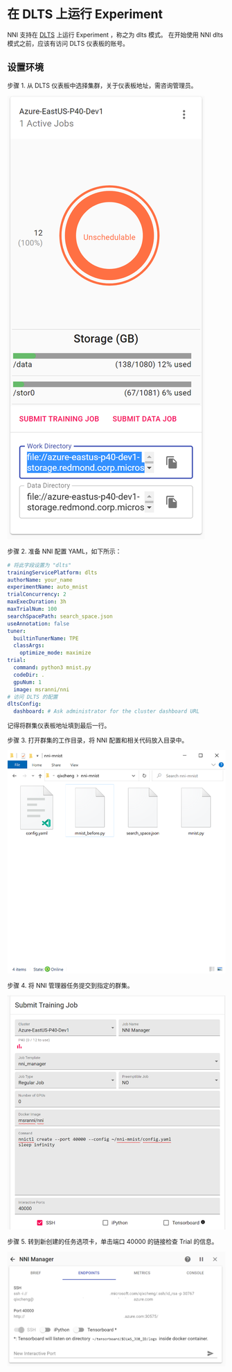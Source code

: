 **在 DLTS 上运行 Experiment**
===
NNI 支持在 [DLTS](https://github.com/microsoft/DLWorkspace.git) 上运行 Experiment ，称之为 dlts 模式。 在开始使用 NNI dlts 模式之前，应该有访问 DLTS 仪表板的账号。

## 设置环境

步骤 1. 从 DLTS 仪表板中选择集群，关于仪表板地址，需咨询管理员。

![选择集群](../../img/dlts-step1.png)

步骤 2. 准备 NNI 配置 YAML，如下所示：

```yaml
# 将此字段设置为 "dlts"
trainingServicePlatform: dlts
authorName: your_name
experimentName: auto_mnist
trialConcurrency: 2
maxExecDuration: 3h
maxTrialNum: 100
searchSpacePath: search_space.json
useAnnotation: false
tuner:
  builtinTunerName: TPE
  classArgs:
    optimize_mode: maximize
trial:
  command: python3 mnist.py
  codeDir: .
  gpuNum: 1
  image: msranni/nni
# 访问 DLTS 的配置
dltsConfig:
  dashboard: # Ask administrator for the cluster dashboard URL
```

记得将群集仪表板地址填到最后一行。

步骤 3. 打开群集的工作目录，将 NNI 配置和相关代码放入目录中。

![复制配置](../../img/dlts-step3.png)

步骤 4. 将 NNI 管理器任务提交到指定的群集。

![提交 Job](../../img/dlts-step4.png)

步骤 5. 转到新创建的任务选项卡，单击端口 40000 的链接检查 Trial 的信息。

![查看 NNI Web 界面](../../img/dlts-step5.png)
